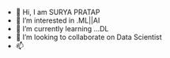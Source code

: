 - 👋 Hi, I  am SURYA PRATAP
- 👀 I’m interested in .ML||AI
- 🌱 I’m currently learning ...DL
- 💞️ I’m looking to collaborate on Data Scientist
- 📫 

<!---
suryapratap1051/suryapratap1051 is a ✨ special ✨ repository because its `README.md` (this file) appears on your GitHub profile.
You can click the Preview link to take a look at your changes.
--->
